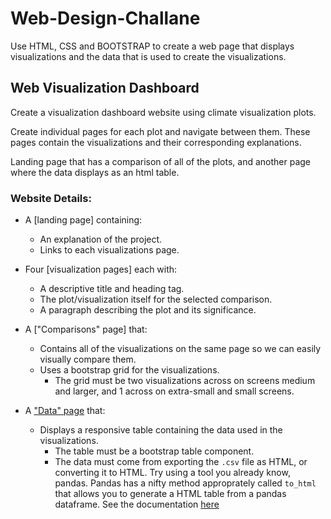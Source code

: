 # Web-Design-Challane

Use HTML, CSS and BOOTSTRAP to create a web page that displays visualizations and the data that is used to create the visualizations.

## Web Visualization Dashboard

Create a visualization dashboard website using climate visualization plots.

Create individual pages for each plot and navigate between them. These pages contain the visualizations and their corresponding explanations.

Landing page that has a comparison of all of the plots, and another page where the data displays as an html table.

### Website Details:

* A [landing page] containing:
  * An explanation of the project.
  * Links to each visualizations page.

* Four [visualization pages] each with:
  * A descriptive title and heading tag.
  * The plot/visualization itself for the selected comparison.
  * A paragraph describing the plot and its significance.

* A ["Comparisons" page] that:
  * Contains all of the visualizations on the same page so we can easily visually compare them.
  * Uses a bootstrap grid for the visualizations.
    * The grid must be two visualizations across on screens medium and larger, and 1 across on extra-small and small screens.

* A ["Data" page](#data-page) that:
  * Displays a responsive table containing the data used in the visualizations.
    * The table must be a bootstrap table component.
    * The data must come from exporting the `.csv` file as HTML, or converting it to HTML. Try using a tool you already know, pandas. Pandas has a nifty method approprately called `to_html` that allows you to generate a HTML table from a pandas dataframe. See the documentation [here](https://pandas.pydata.org/pandas-docs/version/0.17.0/generated/pandas.DataFrame.to_html.html)
